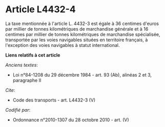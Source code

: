# Article L4432-4

La taxe mentionnée à l'article L. 4432-3 est égale à 36 centimes d'euros par millier de tonnes kilométriques de marchandise
générale et à 16 centimes par millier de tonnes kilométriques de marchandise spécialisée, transportée par les voies
navigables situées en territoire français, à l'exception des voies navigables à statut international.

**Liens relatifs à cet article**

_Anciens textes_:

  - Loi n°84-1208 du 29 décembre 1984 - art. 93 (Ab), alinéas 2 et 3, paragraphe II

_Cite_:

  - Code des transports - art. L4432-3 (V)

_Codifié par_:

  - Ordonnance n°2010-1307 du 28 octobre 2010 - art. (V)
